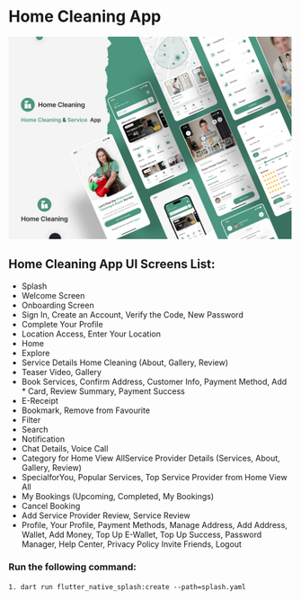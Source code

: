 # Home Cleaning App

[![Product Name Screen Shot][product-screenshot]](https://www.insightlancer.com/figma-ui-kits/home-service-app-ui-kit/)

## Home Cleaning App UI Screens List:

* Splash
* Welcome Screen
* Onboarding Screen
* Sign In, Create an Account, Verify the Code, New Password
* Complete Your Profile
* Location Access, Enter Your Location
* Home
* Explore
* Service Details Home Cleaning (About, Gallery, Review)
* Teaser Video, Gallery
* Book Services, Confirm Address, Customer Info, Payment Method, Add * Card, Review Summary, Payment Success
* E-Receipt
* Bookmark, Remove from Favourite
* Filter
* Search
* Notification
* Chat Details, Voice Call
* Category for Home View AllService Provider Details (Services, About, Gallery, Review)
* SpecialforYou, Popular Services, Top Service Provider from Home View All
* My Bookings (Upcoming, Completed, My Bookings)
* Cancel Booking
* Add Service Provider Review, Service Review
* Profile, Your Profile, Payment Methods, Manage Address, Add Address, Wallet, Add Money, Top Up E-Wallet, Top Up Success, Password Manager, Help Center, Privacy Policy Invite Friends, Logout


### Run the following command:

```
1. dart run flutter_native_splash:create --path=splash.yaml 
```

<!-- MARKDOWN LINKS & IMAGES -->
[product-screenshot]: assets/images/screenshot.png
